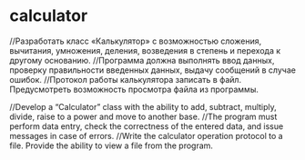 # calculator

//Разработать класс «Калькулятор» с возможностью сложения, вычитания, умножения, деления, возведения в степень и перехода к другому основанию.
//Программа должна выполнять ввод данных, проверку правильности введенных данных, выдачу сообщений в случае ошибок.
//Протокол работы калькулятора записать в файл. Предусмотреть возможность просмотра файла из программы.

//Develop a “Calculator” class with the ability to add, subtract, multiply, divide, raise to a power and move to another base.
//The program must perform data entry, check the correctness of the entered data, and issue messages in case of errors.
//Write the calculator operation protocol to a file. Provide the ability to view a file from the program.
